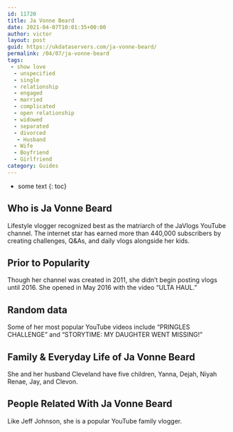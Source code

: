 ```yaml
---
id: 11720
title: Ja Vonne Beard
date: 2021-04-07T10:01:35+00:00
author: victor
layout: post
guid: https://ukdataservers.com/ja-vonne-beard/
permalink: /04/07/ja-vonne-beard
tags:
 - show love
  - unspecified
  - single
  - relationship
  - engaged
  - married
  - complicated
  - open relationship
  - widowed
  - separated
  - divorced
   - Husband
  - Wife
  - Boyfriend
  - Girlfriend
category: Guides
---
```


* some text
{: toc}


## Who is Ja Vonne Beard



Lifestyle vlogger recognized best as the matriarch of the JaVlogs YouTube channel. The internet star has earned more than 440,000 subscribers by creating challenges, Q&As, and daily vlogs alongside her kids. 

                
                
                
## Prior to Popularity



Though her channel was created in 2011, she didn&#8217;t begin posting vlogs until 2016. She opened in May 2016 with the video &#8220;ULTA HAUL.&#8221;

                
                
                
## Random data



Some of her most popular YouTube videos include &#8220;PRINGLES CHALLENGE&#8221; and &#8220;STORYTIME: MY DAUGHTER WENT MISSING!&#8221;

                
                
                
## Family & Everyday Life of Ja Vonne Beard



She and her husband Cleveland have five children, Yanna, Dejah, Niyah Renae, Jay, and Clevon. 

                
                
                
## People Related With Ja Vonne Beard



Like Jeff Johnson, she is a popular YouTube family vlogger.

                
              
            
          
          
          